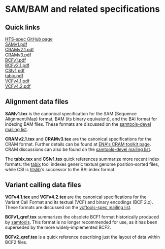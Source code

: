 SAM/BAM and related specifications
==================================

Quick links
-----------

<!-- Whitespace at the ends of these lines are Markdown line breaks -->
[HTS-spec GitHub page](http://samtools.github.io/hts-specs/)  
[SAMv1.pdf](http://samtools.github.io/hts-specs/SAMv1.pdf)  
[CRAMv2.1.pdf](http://samtools.github.io/hts-specs/CRAMv2.1.pdf)  
[CRAMv3.pdf](http://samtools.github.io/hts-specs/CRAMv3.pdf)  
[BCFv1.pdf](http://samtools.github.io/hts-specs/BCFv1_qref.pdf)  
[BCFv2.1.pdf](http://samtools.github.io/hts-specs/BCFv2_qref.pdf)  
[CSIv1.pdf](http://samtools.github.io/hts-specs/CSIv1.pdf)  
[tabix.pdf](http://samtools.github.io/hts-specs/tabix.pdf)  
[VCFv4.1.pdf](http://samtools.github.io/hts-specs/VCFv4.1.pdf)  
[VCFv4.2.pdf](http://samtools.github.io/hts-specs/VCFv4.2.pdf)  

Alignment data files
--------------------

**SAMv1.tex** is the canonical specification for the SAM (Sequence Alignment/Map) format, BAM (its binary equivalent), and the BAI format for indexing BAM files.
These formats are discussed on the [samtools-devel mailing list][samdev-ml].

**CRAMv2.1.tex** and **CRAMv3.tex** are the canonical specifications for the CRAM format.
Further details can be found at [ENA's CRAM toolkit page][ena-cram].
CRAM discussions can also be found on the [samtools-devel mailing list][samdev-ml].

The **tabix.tex** and **CSIv1.tex** quick references summarize more recent index formats: the [tabix] tool indexes generic textual genome position-sorted files, while CSI is [htslib]'s successor to the BAI index format.

Variant calling data files
--------------------------

**VCFv4.1.tex** and **VCFv4.2.tex** are the canonical specifications for the Variant Call Format and its textual (VCF) and binary encodings (BCF 2.x).
These formats are discussed on the [vcftools-spec mailing list][vcfspec-ml].

**BCFv1_qref.tex** summarizes the obsolete BCF1 format historically produced by [samtools].  This format is no longer recommended for use, as it has been superseded by the more widely-implemented BCF2.

**BCFv2_qref.tex** is a quick reference describing just the layout of data within BCF2 files.

[ena-cram]:   http://www.ebi.ac.uk/ena/about/cram_toolkit
[htslib]:     https://github.com/samtools/htslib
[samtools]:   https://github.com/samtools/samtools
[tabix]:      https://github.com/samtools/tabix

[samdev-ml]:  https://lists.sourceforge.net/lists/listinfo/samtools-devel
[vcfspec-ml]: https://lists.sourceforge.net/lists/listinfo/vcftools-spec

<!-- vim:set linebreak: -->
